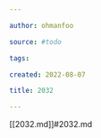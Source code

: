 ```yaml
---

author: ohmanfoo

source: #todo

tags: 

created: 2022-08-07

title: 2032

---
```

[[2032.md]]#2032.md
